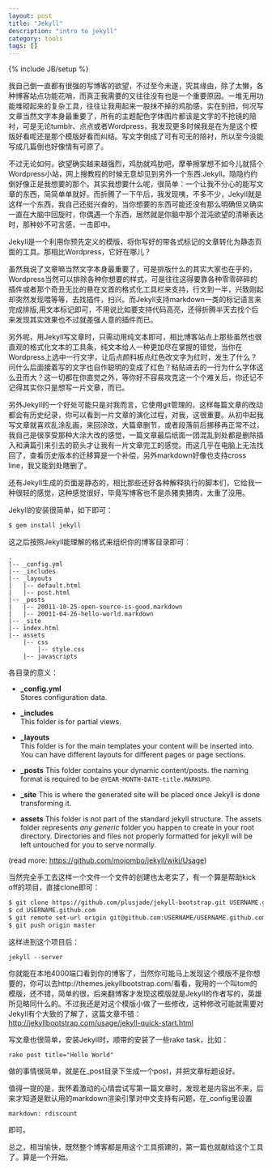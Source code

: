 ```yaml
---
layout: post
title: "Jekyll"
description: "intro to jekyll"
category: tools
tags: []
---
```

{% include JB/setup %}

我自己倒一直都有很强的写博客的欲望，不过至今未遂，究其缘由，除了太懒，各种博客站点功能花哨，而真正我需要的又往往没有也是一个重要原因。一堆无用功能堆砌起来的复杂工具，往往让我用起来一股抹不掉的鸡肋感，实在别扭，何况写文章当然文字本身最重要了，所有的主题配色字体图片都该是文字的不抢镜的陪衬，可是无论tumblr、点点或者Wordpress，我发现更多时候我是在为是这个模版好看呢还是那个模版好看而纠结。写文字倒成了可有可无的陪衬，所以至今没能写成几篇倒也好像情有可原了。

不过无论如何，欲望确实越来越强烈，鸡肋就鸡肋吧，摩拳擦掌想不如今儿就搭个Wordpress小站，网上搜教程的时候无意却见到另外一个东西:Jekyll。隐隐约约倒好像正是我想要的那个。其实我想要什么呢，很简单：一个让我不分心的能写文章的东西，简简单单就好。而折腾了一下午后，我发现咦，不多不少，Jekyll就是这样一个东西，我自己还挺兴奋的，当你想要的东西可能还没有那么明确但又确实一直在大脑中回旋时，你偶遇一个东西，居然就是你脑中那个混沌欲望的清晰表达时，那种妙不可言感，一击即中。

Jekyll是一个利用你预先定义的模版，将你写好的带各式标记的文章转化为静态页面的工具。那相比Wordpress，它好在哪儿？

虽然我说了文章嘛当然文字本身最重要了，可是排版什么的其实大家也在乎的，Wordpress当然可以排除各种你想要的样式，可是往往这得要靠各种零零碎碎的插件或者那个奇丑无比的悬在文首的格式化工具栏来支持，行文到一半，兴致刚起却突然发现喂等等，去找插件，扫兴。而Jekyll支持markdown一类的标记语言来完成排版,用文本标记即可，不用说比如要支持代码高亮，还得折腾半天去找个后来发现其实效果也不过就差强人意的插件而已。

另外呢，用Jekyll写文章时，只需动用纯文本即可，相比博客站点上那些虽然也很直观的格式化文本的工具条，纯文本给人一种更加尽在掌握的错觉，当你在Wordpress上选中一行文字，让后点颜料板点红色改文字为红时，发生了什么？问什么后面接着写的文字也自作聪明的变成了红色？粘贴进去的一行为什么字体这么丑而大？这一切都在你直觉之外，等你好不容易攻克这一个个难关后，你还记不记得其实你只是想写一片文章，而已。

另外Jekyll的一个好处可能只是对我而言，它使用git管理的，这样每篇文章的改动都会有历史纪录，你可以看到一片文章的演化过程，对我，这很重要。从初中起我写文章就喜欢乱涂乱画，来回涂改，大篇章删节，或者段落前后挪移再正常不过，我自己是很享受那种大涂大改的感觉，一篇文章最后纸面一团混乱到处都是删除插入和满篇引来引去的箭头才让我有一片文章完工的感觉。而这几乎在电脑上无法找回了，查看历史版本的迁移算是一个补偿，另外markdown好像也支持cross line，我又能到处瞎删了。

还有Jekyll生成的页面是静态的，相比那些还好各种解释执行的脚本们，它给我一种很轻的感觉，这种感觉很好，毕竟写博客也不是杀猪卖猪肉，太重了没用。

Jekyll的安装很简单，如下即可：

```bash 
$ gem install jekyll
```

这之后按照Jekyll能理解的格式来组织你的博客目录即可：

    .   
    |-- _config.yml
    |-- _includes
    |-- _layouts
    |   |-- default.html
    |   |-- post.html
    |-- _posts
    |   |-- 20011-10-25-open-source-is-good.markdown
    |   |-- 20011-04-26-hello-world.markdown
    |-- _site
    |-- index.html
    |-- assets
        |-- css 
            |-- style.css
        |-- javascripts

各目录的意义：


- **\_config.yml**  
        Stores configuration data.

- **\_includes**  
        This folder is for partial views.

- **\_layouts**   
        This folder is for the main templates your content will be inserted into.
        You can have different layouts for different pages or page sections.

- **\_posts**
        This folder contains your dynamic content/posts.
        the naming format is required to be `@YEAR-MONTH-DATE-title.MARKUP@`.

- **\_site**
        This is where the generated site will be placed once Jekyll is done transforming it.

- **assets**
        This folder is not part of the standard jekyll structure.
        The assets folder represents _any generic_ folder you happen to create in your root directory.
        Directories and files not properly formatted for jekyll will be left untouched for you to serve normally.

(read more: <https://github.com/mojombo/jekyll/wiki/Usage>)

当然完全手工去这样一个文件一个文件的创建也太老实了，有一个算是帮助kick off的项目，直接clone即可：


```bash
$ git clone https://github.com/plusjade/jekyll-bootstrap.git USERNAME.github.com  
$ cd USERNAME.github.com  
$ git remote set-url origin git@github.com:USERNAME/USERNAME.github.com.git  
$ git push origin master  
```

这样进到这个项目后：

```
jekyll --server
```

你就能在本地4000端口看到你的博客了，当然你可能马上发现这个模版不是你想要的，你可以去http://themes.jekyllbootstrap.com/看看，我用的一个叫tom的模版，还不错，简单的很，后来翻博客才发现这模版就是Jekyll的作者写的，英雄所见略同什么的。不过我还是对这个模版小做了一些修改，这种修改可能就需要对Jekyll有个大致的了解了，这篇文章不错：http://jekyllbootstrap.com/usage/jekyll-quick-start.html

写文章也很简单，安装Jekyll时，顺带的安装了一些rake task，比如：

```
rake post title="Hello World"
```

做的事情很简单，就是在_post目录下生成一个post，并把文章标题设好。

值得一提的是，我怀着激动的心情尝试写第一篇文章时，发现老是内容出不来，后来才知道是默认用的markdown渲染引擎对中文支持有问题，在_config里设置

```
markdown: rdiscount
```

即可。

总之，相当愉快，既然整个博客都是用这个工具搭建的，第一篇也就献给这个工具了。算是一个开始。
